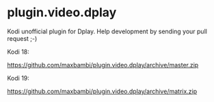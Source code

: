 # plugin.video.dplay
Kodi unofficial plugin for Dplay.
Help development by sending your pull request ;-)

Kodi 18: 

https://github.com/maxbambi/plugin.video.dplay/archive/master.zip

Kodi 19:

https://github.com/maxbambi/plugin.video.dplay/archive/matrix.zip
